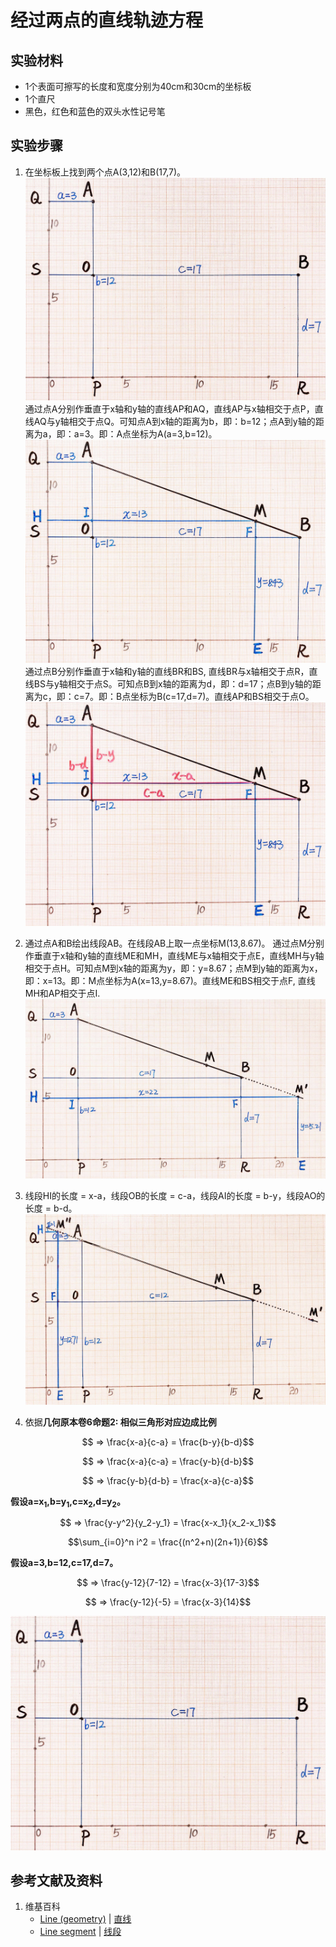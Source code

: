 # 经过两点的直线轨迹方程

## 实验材料

- 1个表面可擦写的长度和宽度分别为40cm和30cm的坐标板
- 1个直尺
- 黑色，红色和蓝色的双头水性记号笔

## 实验步骤

1. 在坐标板上找到两个点A(3,12)和B(17,7)。
![](/images/函数和极限/在2维坐标纸上感受n个点组成了任意形状的轮廓/经过两点的直线轨迹方程/1a1.jpg)
通过点A分别作垂直于x轴和y轴的直线AP和AQ，直线AP与x轴相交于点P，直线AQ与y轴相交于点Q。可知点A到x轴的距离为b，即：b=12；点A到y轴的距离为a，即：a=3。即：A点坐标为A(a=3,b=12)。
![](/images/函数和极限/在2维坐标纸上感受n个点组成了任意形状的轮廓/经过两点的直线轨迹方程/1a2.jpg)
通过点B分别作垂直于x轴和y轴的直线BR和BS, 直线BR与x轴相交于点R，直线BS与y轴相交于点S。可知点B到x轴的距离为d，即：d=17；点B到y轴的距离为c，即：c=7。即：B点坐标为B(c=17,d=7)。直线AP和BS相交于点O。
![](/images/函数和极限/在2维坐标纸上感受n个点组成了任意形状的轮廓/经过两点的直线轨迹方程/1a3.jpg)

2. 通过点A和B绘出线段AB。在线段AB上取一点坐标M(13,8.67)。
通过点M分别作垂直于x轴和y轴的直线ME和MH，直线ME与x轴相交于点E，直线MH与y轴相交于点H。可知点M到x轴的距离为y，即：y=8.67；点M到y轴的距离为x，即：x=13。即：M点坐标为A(x=13,y=8.67)。直线ME和BS相交于点F, 直线MH和AP相交于点I.
![](/images/函数和极限/在2维坐标纸上感受n个点组成了任意形状的轮廓/经过两点的直线轨迹方程/2a1.jpg)

3. 线段HI的长度 = x-a，线段OB的长度 = c-a，线段AI的长度 = b-y，线段AO的长度 = b-d。
![](/images/函数和极限/在2维坐标纸上感受n个点组成了任意形状的轮廓/经过两点的直线轨迹方程/3a1.jpg)

4. 依据**几何原本卷6命题2: 相似三角形对应边成比例**

$$ => \frac{x-a}{c-a} = \frac{b-y}{b-d}$$

$$ => \frac{x-a}{c-a} = \frac{y-b}{d-b}$$

$$ => \frac{y-b}{d-b} = \frac{x-a}{c-a}$$

**假设a=x<sub>1</sub>,b=y<sub>1</sub>,c=x<sub>2</sub>,d=y<sub>2</sub>。**

$$ => \frac{y-y^2}{y_2-y_1} = \frac{x-x_1}{x_2-x_1}$$

$$\sum_{i=0}^n i^2 = \frac{(n^2+n)(2n+1)}{6}$$

**假设a=3,b=12,c=17,d=7。**

$$ => \frac{y-12}{7-12} = \frac{x-3}{17-3}$$

$$ => \frac{y-12}{-5} = \frac{x-3}{14}$$

![](/images/函数和极限/在2维坐标纸上感受n个点组成了任意形状的轮廓/经过两点的直线轨迹方程/1a1.jpg)

## 参考文献及资料

1. 维基百科
	- [Line (geometry)](https://en.wikipedia.org/wiki/Line_(geometry)) | [直线](https://zh.wikipedia.org/wiki/%E7%9B%B4%E7%BA%BF) 
	- [Line segment](https://en.wikipedia.org/wiki/Line_segment) | [线段](https://zh.wikipedia.org/wiki/%E7%BA%BF%E6%AE%B5) 

